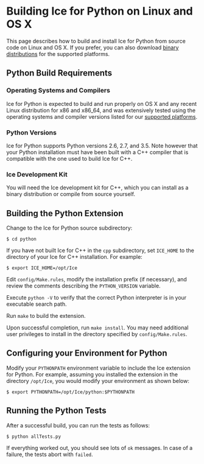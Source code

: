 # Building Ice for Python on Linux and OS X

This page describes how to build and install Ice for Python from source code on
Linux and OS X. If you prefer, you can also download [binary distributions][1]
for the supported platforms.

## Python Build Requirements

### Operating Systems and Compilers

Ice for Python is expected to build and run properly on OS X and any recent
Linux distribution for x86 and x86_64, and was extensively tested using the
operating systems and compiler versions listed for our [supported platforms][2].

### Python Versions

Ice for Python supports Python versions 2.6, 2.7, and 3.5. Note however that
your Python installation must have been built with a C++ compiler that is
compatible with the one used to build Ice for C++.

### Ice Development Kit

You will need the Ice development kit for C++, which you can install as a binary
distribution or compile from source yourself.

## Building the Python Extension

Change to the Ice for Python source subdirectory:

    $ cd python

If you have not built Ice for C++ in the `cpp` subdirectory, set `ICE_HOME` to
the directory of your Ice for C++ installation. For example:

    $ export ICE_HOME=/opt/Ice

Edit `config/Make.rules`, modify the installation prefix (if necessary), and
review the comments describing the `PYTHON_VERSION` variable.

Execute `python -V` to verify that the correct Python interpreter is in your
executable search path.

Run `make` to build the extension.

Upon successful completion, run `make install`. You may need additional user
privileges to install in the directory specified by `config/Make.rules`.

## Configuring your Environment for Python

Modify your `PYTHONPATH` environment variable to include the Ice extension
for Python. For example, assuming you installed the extension in the directory
`/opt/Ice`, you would modify your environment as shown below:

    $ export PYTHONPATH=/opt/Ice/python:$PYTHONPATH

## Running the Python Tests

After a successful build, you can run the tests as follows:

    $ python allTests.py

If everything worked out, you should see lots of `ok` messages. In case of a
failure, the tests abort with `failed`.

[1]: https://zeroc.com/download.html
[2]: https://doc.zeroc.com/display/Ice36/Supported+Platforms+for+Ice+3.6.2
